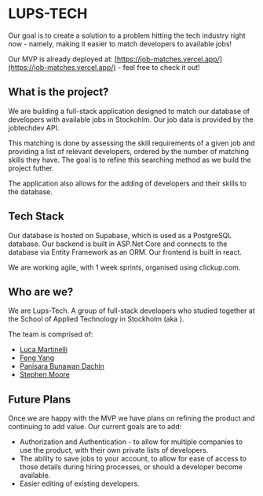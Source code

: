 # LUPS-TECH

Our goal is to create a solution to a problem hitting the tech industry right now - namely, making it easier to match developers to available jobs!

Our MVP is already deployed at: [https://job-matches.vercel.app/](https://job-matches.vercel.app/) - feel free to check it out!

## What is the project?
We are building a full-stack application designed to match our database of developers with available jobs in Stockohlm. Our job data is provided by the jobtechdev API.

This matching is done by assessing the skill requirements of a given job and providing a list of relevant developers, ordered by the number of matching skills they have. The goal is to refine this searching method as we build the project futher.

The application also allows for the adding of developers and their skills to the database.

## Tech Stack

Our database is hosted on Supabase, which is used as a PostgreSQL database. Our backend is built in ASP.Net Core and connects to the database via Entity Framework as an ORM. Our frontend is built in react.

We are working agile, with 1 week sprints, organised using clickup.com.

## Who are we?
We are Lups-Tech. A group of full-stack developers who studied together at the School of Applied Technology in Stockholm (aka </SALT>).

The team is comprised of:
- [Luca Martinelli](https://github.com/Luega)
- [Feng Yang](https://github.com/Finns841594)
- [Panisara Bunawan Dachin](https://github.com/panisara-bd)
- [Stephen Moore](https://github.com/SMooreSwe)


## Future Plans

Once we are happy with the MVP we have plans on refining the product and continuing to add value. Our current goals are to add:

- Authorization and Authentication - to allow for multiple companies to use the product, with their own private lists of developers.
- The ability to save jobs to your account, to allow for ease of access to those details during hiring processes, or should a developer become available.
- Easier editing of existing developers.
